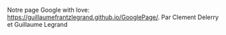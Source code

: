 Notre page Google with love: https://guillaumefrantzlegrand.github.io/GooglePage/.
Par Clement Delerry et Guillaume Legrand
